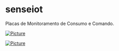 senseiot
========

Placas de Monitoramento de Consumo e Comando.

[![Picture](https://raw.githubusercontent.com/GaragemHacker/senseiot/master/sense2.0/Hardware/TBD.jpg)](https://github.com/Garagem-Hacker/senseiot/)

[![Picture](https://raw.githubusercontent.com/GaragemHacker/senseiot/master/sense2.0/Hardware/reles.jpg)](https://github.com/Garagem-Hacker/senseiot/)

